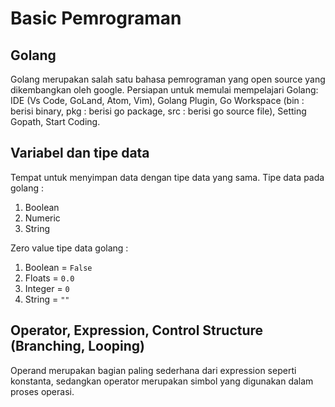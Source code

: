 # Basic Pemrograman

## Golang
Golang merupakan salah satu bahasa pemrograman yang open source yang dikembangkan oleh google.
Persiapan untuk memulai mempelajari Golang: IDE (Vs Code, GoLand, Atom, Vim), Golang Plugin,  Go Workspace (bin : berisi binary, pkg : berisi go package, src : berisi go source file), Setting Gopath, Start Coding.

## Variabel dan tipe data
Tempat untuk menyimpan data dengan tipe data yang sama. 
Tipe data pada golang :
1. Boolean
2. Numeric
3. String

Zero value tipe data golang :
1. Boolean = `False`
2. Floats = `0.0`
3. Integer = `0`
4. String = `""`

## Operator, Expression, Control Structure (Branching, Looping)
Operand merupakan bagian paling sederhana dari expression seperti konstanta, sedangkan operator merupakan simbol yang digunakan dalam proses operasi.
